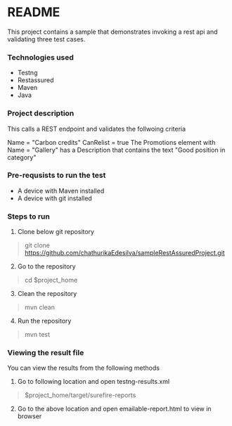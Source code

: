 # README
This project contains a sample that demonstrates invoking a rest api and validating three test cases.

### Technologies used
- Testng
- Restassured
- Maven
- Java

### Project description
This calls a REST endpoint and validates the follwoing criteria

Name = "Carbon credits"
CanRelist = true
The Promotions element with Name = "Gallery" has a Description that contains the text "Good position in category"

### Pre-requsists to run the test
- A device with Maven installed
- A device with git installed

### Steps to run

1. Clone below git repository

> git clone https://github.com/chathurikaEdesilva/sampleRestAssuredProject.git

2. Go to the repository

> cd $project_home

3. Clean the repository

> mvn clean

4. Run the repository

> mvn test

### Viewing the result file

You can view the results from the following methods

1. Go to following location and open testng-results.xml

> $project_home/target/surefire-reports

2. Go to the above location and open emailable-report.html to view in browser

